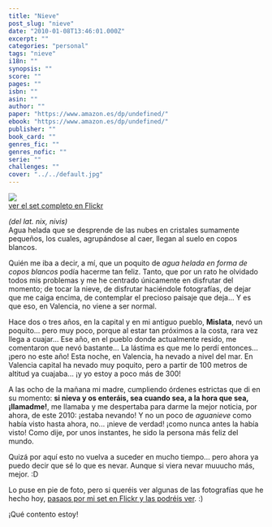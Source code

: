 ```yaml
---
title: "Nieve"
post_slug: "nieve"
date: "2010-01-08T13:46:01.000Z"
excerpt: ""
categories: "personal"
tags: "nieve"
i18n: ""
synopsis: ""
score: ""
pages: ""
isbn: ""
asin: ""
author: ""
paper: "https://www.amazon.es/dp/undefined/"
ebook: "https://www.amazon.es/dp/undefined/"
publisher: ""
book_card: ""
genres_fic: ""
genres_nofic: ""
serie: ""
challenges: ""
cover: "../../default.jpg"
---
```


![](images/4255867915_8d20475009.jpg)  
[ver el set completo en Flickr](http://www.flickr.com/photos/wizard_/sets/72157623041083449/)

_(del lat. nix, nivis)_  
Agua helada que se desprende de las nubes en cristales sumamente pequeños, los cuales, agrupándose al caer, llegan al suelo en copos blancos.

Quién me iba a decir, a mí, que un poquito de _agua helada en forma de copos blancos_ podía hacerme tan feliz. Tanto, que por un rato he olvidado todos mis problemas y me he centrado únicamente en disfrutar del momento; de tocar la nieve, de disfrutar haciéndole fotografías, de dejar que me caiga encima, de contemplar el precioso paisaje que deja... Y es que eso, en Valencia, no viene a ser normal.

Hace dos o tres años, en la capital y en mi antiguo pueblo, **Mislata**, nevó un poquito... pero muy poco, porque al estar tan próximos a la costa, rara vez llega a cuajar... Ese año, en el pueblo donde actualmente resido, me comentaron que nevó bastante... La lástima es que me lo perdí entonces... ¡pero no este año! Esta noche, en Valencia, ha nevado a nivel del mar. En Valencia capital ha nevado muy poquito, pero a partir de 100 metros de altitud ya cuajaba... ¡y yo estoy a poco más de 300!

A las ocho de la mañana mi madre, cumpliendo órdenes estrictas que di en su momento: **si nieva y os enteráis, sea cuando sea, a la hora que sea, ¡llamadme!**, me llamaba y me despertaba para darme la mejor noticia, por ahora, de este 2010: ¡estaba nevando! Y no un poco de _aguanieve_ como había visto hasta ahora, no... ¡nieve de verdad! ¡como nunca antes la había visto! Como dije, por unos instantes, he sido la persona más feliz del mundo.

Quizá por aquí esto no vuelva a suceder en mucho tiempo... pero ahora ya puedo decir que sé lo que es nevar. Aunque si viera nevar muuucho más, mejor. :D

Lo puse en pie de foto, pero si queréis ver algunas de las fotografías que he hecho hoy, [pasaos por mi set en Flickr y las podréis ver](http://www.flickr.com/photos/wizard_/sets/72157623041083449/). :)

¡Qué contento estoy!
